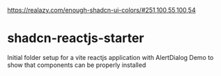 https://realazy.com/enough-shadcn-ui-colors/#251,100,55,100,54

# shadcn-reactjs-starter
Initial folder setup for a vite reactjs application with AlertDialog Demo to show that components can be properly installed

